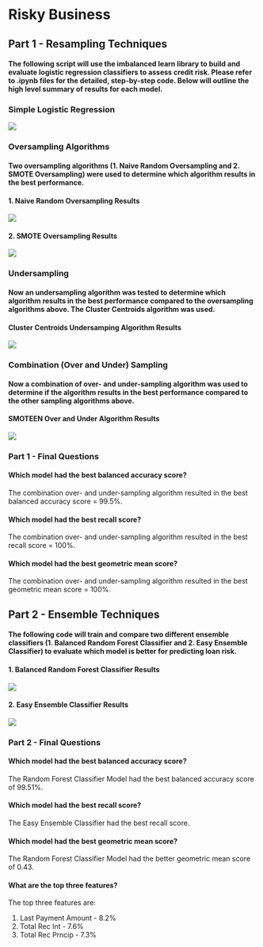 # Risky Business 

## Part 1 - Resampling Techniques 

#### The following script will use the imbalanced learn library to build and evaluate logistic regression classifiers to assess credit risk. Please refer to .ipynb files for the detailed, step-by-step code. Below will outline the high level summary of results for each model. 

### Simple Logistic Regression

![](Images/simplelog.jpeg)

### Oversampling Algorithms 
#### Two oversampling algorithms (1. Naive Random Oversampling and 2. SMOTE Oversampling) were used to determine which algorithm results in the best performance. 

#### 1. Naive Random Oversampling Results 

![](Images/naive.jpeg)

#### 2. SMOTE Oversampling Results 

![](Images/smote.jpeg)

### Undersampling
#### Now an undersampling algorithm was tested to determine which algorithm results in the best performance compared to the oversampling algorithms above. The Cluster Centroids algorithm was used. 

#### Cluster Centroids Undersamping Algorithm Results

![](Images/centroid.jpeg)

### Combination (Over and Under) Sampling
#### Now a combination of over- and under-sampling algorithm was used to determine if the algorithm results in the best performance compared to the other sampling algorithms above. 

#### SMOTEEN Over and Under Algorithm Results

![](Images/smoteen.jpeg)

### Part 1 - Final Questions

#### Which model had the best balanced accuracy score?

The combination over- and under-sampling algorithm resulted in the best balanced accuracy score = 99.5%.

#### Which model had the best recall score? 

The combination over- and under-sampling algorithm resulted in the best recall score = 100%.

#### Which model had the best geometric mean score? 

The combination over- and under-sampling algorithm resulted in the best geometric mean score = 100%.


## Part 2 - Ensemble Techniques

#### The following code will train and compare two different ensemble classifiers (1. Balanced Random Forest Classifier and 2. Easy Ensemble Classifier) to evaluate which model is better for predicting loan risk. 

#### 1. Balanced Random Forest Classifier Results 

![](Images/randomforest.jpeg)


#### 2. Easy Ensemble Classifier Results 

![](Images/easyensemble.jpeg)

### Part 2 - Final Questions

#### Which model had the best balanced accuracy score? 

The Random Forest Classifier Model had the best balanced accuracy score of 99.51%. 

#### Which model had the best recall score? 

The Easy Ensemble Classifier had the best recall score.

#### Which model had the best geometric mean score? 

The Random Forest Classifier Model had the better geometric mean score of 0.43.

#### What are the top three features? 

The top three features are:
1. Last Payment Amount - 8.2%
2. Total Rec Int - 7.6%
3. Total Rec Prncip - 7.3%
